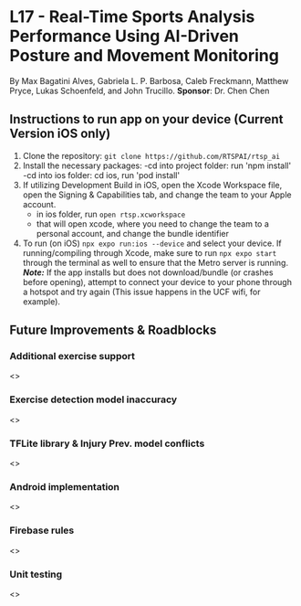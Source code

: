 # L17 - Real-Time Sports Analysis Performance Using AI-Driven Posture and Movement Monitoring
By Max Bagatini Alves, Gabriela L. P. Barbosa, Caleb Freckmann, Matthew Pryce, Lukas Schoenfeld, and John Trucillo.
**Sponsor**: Dr. Chen Chen

## Instructions to run app on your device (Current Version iOS only)
1. Clone the repository: `git clone https://github.com/RTSPAI/rtsp_ai`
2. Install the necessary packages: 
      -cd into project folder: run 'npm install'
      -cd into ios folder: cd ios, run 'pod install'
4. If utilizing Development Build in iOS, open the Xcode Workspace file, open the Signing & Capabilities tab, and change the team to your Apple account.
      - in ios folder, run `open rtsp.xcworkspace`
      - that will open xcode, where you need to change the team to a personal account, and change the bundle identifier
6. To run (on iOS) `npx expo run:ios --device` and select your device. If running/compiling through Xcode, make sure to run `npx expo start` through the terminal as well to ensure that the Metro server is running. \
**_Note:_** If the app installs but does not download/bundle (or crashes before opening), attempt to connect your device to your phone through a hotspot and try again (This issue happens in the UCF wifi, for example).

## Future Improvements & Roadblocks
### Additional exercise support
<>
### Exercise detection model inaccuracy
<>
### TFLite library & Injury Prev. model conflicts
<>
### Android implementation
<>
### Firebase rules
<>
### Unit testing
<>
